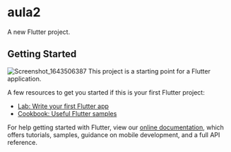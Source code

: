 # aula2

A new Flutter project.

## Getting Started
![Screenshot_1643506387](https://user-images.githubusercontent.com/68884037/152093647-d91c15bf-af5e-4fb3-8b15-207a08eb675e.png)
This project is a starting point for a Flutter application.

A few resources to get you started if this is your first Flutter project:

- [Lab: Write your first Flutter app](https://flutter.dev/docs/get-started/codelab)
- [Cookbook: Useful Flutter samples](https://flutter.dev/docs/cookbook)

For help getting started with Flutter, view our
[online documentation](https://flutter.dev/docs), which offers tutorials,
samples, guidance on mobile development, and a full API reference.
